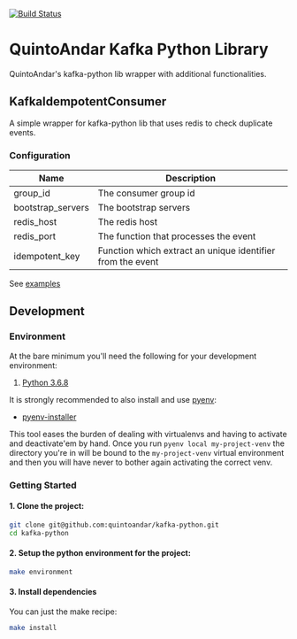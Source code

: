 [![Build Status](https://travis-ci.org/quintoandar/kafka-python.svg?branch=master)](https://travis-ci.org/github/quintoandar/kafka-python)

# QuintoAndar Kafka Python Library

QuintoAndar's kafka-python lib wrapper with additional functionalities.

## KafkaIdempotentConsumer

A simple wrapper for kafka-python lib that uses redis to check duplicate events.

### Configuration

|        Name       |                 Description                  |
| ----------------- | -------------------------------------------- |
| group_id          | The consumer group id                        |
| bootstrap_servers | The bootstrap servers                        |
| redis_host        | The redis host                               |
| redis_port        | The function that processes the event        |
| idempotent_key    | Function which extract an unique identifier from the event |


See [examples](/examples)

## Development

### Environment

At the bare minimum you'll need the following for your development
environment:

1. [Python 3.6.8](http://www.python.org/)

It is strongly recommended to also install and use [pyenv](https://github.com/pyenv/pyenv):

 - [pyenv-installer](https://github.com/pyenv/pyenv-installer)

This tool eases the burden of dealing with virtualenvs and having to activate and
deactivate'em by hand. Once you run `pyenv local my-project-venv` the directory you're
in will be bound to the `my-project-venv` virtual environment and then you will have
never to bother again activating the correct venv.

### Getting Started

#### 1. Clone the project:

```bash
git clone git@github.com:quintoandar/kafka-python.git
cd kafka-python
```

#### 2. Setup the python environment for the project:

```bash
make environment
```

#### 3. Install dependencies

You can just the make recipe:

```bash
make install
```
